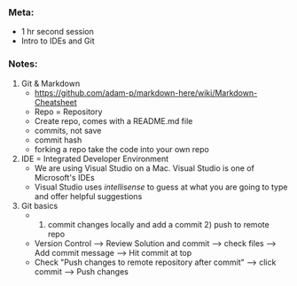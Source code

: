 ### Meta: 
* 1 hr second session
* Intro to IDEs and Git

### Notes:
1. Git & Markdown
    * https://github.com/adam-p/markdown-here/wiki/Markdown-Cheatsheet
    * Repo = Repository 
    * Create repo, comes with a README.md file
    * commits, not save
    * commit hash
    * forking a repo take the code into your own repo
2. IDE = Integrated Developer Environment
    * We are using Visual Studio on a Mac. Visual Studio is one of Microsoft's IDEs
    * Visual Studio uses _intellisense_ to guess at what you are going to type and offer helpful suggestions
3. Git basics
    * 1) commit changes locally and add a commit 2) push to remote repo
    * Version Control --> Review Solution and commit --> check files --> Add commit message --> Hit commit at top
    * Check "Push changes to remote repository after commit" --> click commit --> Push changes
